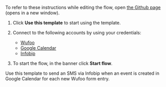 To refer to these instructions while editing the flow, open [the Github page](https://github.com/ot4i/app-connect-templates/blob/main/resources/markdown/Send%20an%20SMS%20via%20Infobip%20when%20an%20event%20is%20created%20in%20Google%20Calendar%20for%20each%20new%20Wufoo%20form%20entry_instructions.md) (opens in a new window).

1. Click **Use this template** to start using the template.
2. Connect to the following accounts by using your credentials:
   - [Wufoo](https://ibm.biz/acwufoo)
   - [Google Calendar](https://ibm.biz/acgooglecalendar) 
   - [Infobip](https://ibm.biz/acinfobip) 
   
3. To start the flow, in the banner click **Start flow**.

Use this template to send an SMS via Infobip when an event is created in Google Calendar for each new Wufoo form entry.
